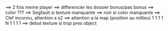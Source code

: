 ==> 2 fois meme player
==> differencier les dossier bonus/pas bonus
==> color ???
==> Segfault si texture manquante
==> noir si color manquante
==> Clef inconnu, attention a s2
==> attention a la map (position au millieu)
1 1 1
1 N 1
1 1 1
==> debut texture si trop pres object
